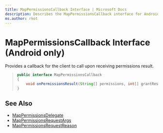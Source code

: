 ```yaml
---
title: MapPermissionsCallback Interface | Microsoft Docs
description: Describes the MapPermissionsCallback interface for Android and provides the MapPermissionsDelegate, RequestArgs, and RequestReason references.
ms.author: rkot
---
```


# MapPermissionsCallback Interface (Android only)

Provides a callback for the client to call upon receiving permissions result.

>```java
> public interface MapPermissionsCallback
> {
>     void onPermissionsResult(String[] permissions, int[] grantResults);
> }
>```

## See Also

* [MapPermissionsDelegate](mappermissionsdelegate-interface.md)
* [MapPermissionsRequestArgs](mappermissionsrequestargs-class.md)
* [MapPermissionsRequestReason](mappermissionsrequestreason-enumeration.md)
